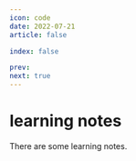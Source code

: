 ```yaml
---
icon: code
date: 2022-07-21
article: false

index: false

prev:
next: true
---
```


# learning notes
There are some learning notes.